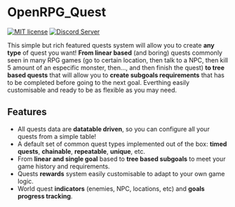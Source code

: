 # OpenRPG_Quest

[![MIT license](https://img.shields.io/badge/License-MIT-blue.svg)](https://lbesson.mit-license.org/)
[![Discord Server](https://discord.com/api/guilds/814412583988756581/embed.png)](https://discord.gg/DB6a4CUY)

This simple but rich featured quests system will allow you to create **any type** of quest you want! **From linear based** (and boring) quests commonly seen in many RPG games (go to certain location, then talk to a NPC, then kill 5 amount of an especific monster, then..., and then finish the quest) **to tree based quests** that will allow you to **create subgoals requirements** that has to be completed before going to the next goal. Everthing easily customisable and ready to be as flexible as you may need.

## Features

- All quests data are **datatable driven**, so you can configure all your quests from a simple table!
- A default set of common quest types implemented out of the box: **timed quests**, **chainable**, **repeatable**, **unique**, etc.
- From **linear and single goal** based to **tree based subgoals** to meet your game history and requirements.
- Quests **rewards** system easily customisable to adapt to your own game logic.
- World quest **indicators** (enemies, NPC, locations, etc) and **goals progress tracking**.
